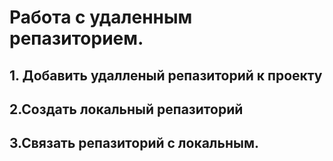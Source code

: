 # Работа с удаленным репазиторием.
## 1. Добавить удалленый репазиторий к проекту
## 2.Создать локальный репазиторий
## 3.Связать  репазиторий с локальным.
